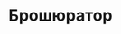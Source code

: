 ---
id: '5'
title: Брошюратор 
description: Залог 2000 рублей
price: '400'
order: 5
default_thumbnail_image: image/IMG_20210204_124610.jpg
default_original_image: image/IMG_20210204_124610_sm.jpg
category: content/category/08proch.md
featured: true
layout: product
---